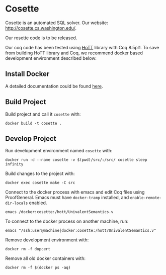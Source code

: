 # Cosette
Cosette is an automated SQL solver. 
Our website: http://cosette.cs.washington.edu/.

Our rosette code is to be released.

Our coq code has been tested using [HoTT](https://github.com/HoTT/HoTT) library with Coq 8.5pl1. To save from building HoTT library and Coq, we recommend docker based development environment described below:

## Install Docker
A detailed documentation could be found [here](https://docs.docker.com/engine/understanding-docker/).

## Build Project

Build project and call it `cosette` with:

    docker build -t cosette .
 
## Develop Project
 
Run development environment named `cosette` with:

    docker run -d --name cosette -v $(pwd)/src/:/src/ cosette sleep infinity
 
Build changes to the project with:

    docker exec cosette make -C src

Connect to the docker process with emacs and edit Coq files using ProofGeneral.
Emacs must have `docker-tramp` installed, and `enable-remote-dir-locals` enabled.

    emacs /docker:cosette:/hott/UnivalentSemantics.v

To connect to the docker process on another machine, run:

    emacs "/ssh:user@machine|docker:cosette:/hott/UnivalentSemantics.v"


Remove development environment with:
    
    docker rm -f dopcert

Remove all old docker containers with:

    docker rm -f $(docker ps -aq)
